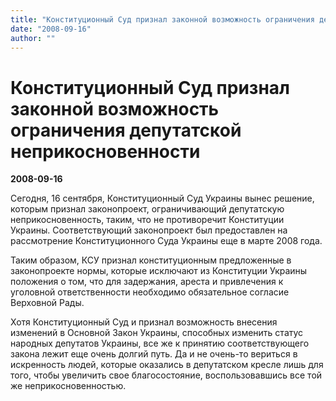 ```yaml
---
title: "Конституционный Суд признал законной возможность ограничения депутатской неприкосновенности"
date: "2008-09-16"
author: ""
---
```


# Конституционный Суд признал законной возможность ограничения депутатской неприкосновенности

**2008-09-16** 

Сегодня, 16 сентября, Конституционный Суд Украины вынес решение, которым признал законопроект, ограничивающий депутатскую неприкосновенность, таким, что не противоречит Конституции Украины. Соответствующий законопроект был предоставлен на рассмотрение Конституционного Суда Украины еще в марте 2008 года. 

Таким образом, КСУ признал конституционным предложенные в законопроекте нормы, которые исключают из Конституции Украины положения о том, что для задержания, ареста и привлечения к уголовной ответственности необходимо обязательное согласие Верховной Рады.

Хотя Конституционный Суд и признал возможность внесения изменений в Основной Закон Украины, способных изменить статус народных депутатов Украины, все же к принятию соответствующего закона лежит еще очень долгий путь. Да и не очень-то вериться в искренность людей, которые оказались в депутатском кресле лишь для того, чтобы увеличить свое благосостояние, воспользовавшись все той же неприкосновенностью.